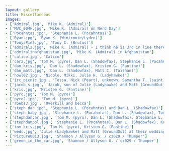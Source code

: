 ```yaml
---
layout: gallery
title: Miscellaneous
images:
- ['Admiral.jpg', 'Mike K. (Admiral)']
- ['MVC_004F.jpg', 'Mike K. (Admiral) on Nerd Day']
- ['Pocahntas.jpg', 'Stephanie L. (Pocahntas)']
- ['Ryan.jpg', 'Ryan K. (Wintrmute/Lyden)']
- ['TonysPie2.jpg', 'Tony C. (Brutus)']
- ['admiral2.jpg', 'Mike K. (Admiral) - I think he is 3rd in line there']
- ['admiralinafghanistan.jpg', 'Mike K. (Admiral) in Afghanistan']
- ['calico.jpg', 'Calico']
- ['car2.jpg', 'Tom M. (pyro), Dan L. (Shadowfax), Stephanie L. (Pocahntas)']
- ['dan_kris.jpg', 'Dan L. (Shadowfax), Kristen G. (Fantine)']
- ['dan_matt.jpg', 'Dan L. (Shadowfax), Matt C. (Taishan)']
- ['howl02.jpg', 'Nicole, Mikki, Julie H. (Ladyhawke)']
- ['irc_picnic.jpg', 'Tessa, Nick (Peart), unknown, Samantha T. (saint), Brad L.']
- ['jacob_s.jpg', 'Jacob, son of Julie (Ladyhawke) and Matt (GroundOut) S.']
- ['kris.jpg', 'Kristen G. (Fantine)']
- ['pyro.jpg', 'Tom M. (pyro)']
- ['pyro2.jpg', 'Tom M. (pyro)']
- ['rbebs3.jpg', 'Overkill and becca']
- ['steph_dan.jpg', 'Stephanie L. (Pocahntas) and Dan L. (Shadowfax)']
- ['steph_baby.jpg', 'Stephanie L. (Pocahntas), Dan L. (Shadowfax), Tom M. (pyro). The baby is Tommy, son of LVZ (Lizzie).']
- ['stephdancar.jpg', 'Tom M. (pyro), Dan L. (Shadowfax), Stephanie L. (Pocahntas)']
- ['stephdanppl.jpg', 'Stephanie L. (Pocahntas), Dan L. (Shadowfax), Kathryn S. (lenore), Elizabeth (ritzbit)']
- ['tom_kris.jpg', 'Tom M. (pyro), Kristen G. (Fantine)']
- ['wedc.jpg', 'Julie (Ladyhawke) and Matt (GroundOut) at their wedding']
- ['Picture0013.jpg', 'Shannon / Allyson G. / cz029 / Thumper']
- ['green_in_the_car.jpg', 'Shannon / Allyson G. / cz029 / Thumper']
---
```


